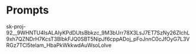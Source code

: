 # Prompts
sk-proj-92__9WHNTU4IsALAIyKPdDUtsBbkzc_9M3bUrr78X3LsJ7ET7SzNy26ZIchL9xh7QZNDrH7KcsT3BlbkFJQ0SBT5NipJf6cppADoj_pFoJnnC0cJfOyG7L3VRGz7TCl5telam_HbaPkWkkwdAuWsoLoIve
